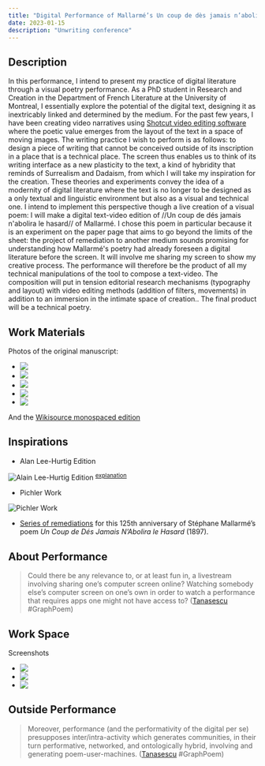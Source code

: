 ```yaml
---
title: "Digital Performance of Mallarmé’s Un coup de dès jamais n’abolira le hasard"
date: 2023-01-15
description: "Unwriting conference"
---
```


## Description

In this performance, I intend to present my practice of digital literature through a visual poetry performance. As a PhD student in Research and Creation in the Department of French Literature at the University of Montreal, I essentially explore the potential of the digital text, designing it as inextricably linked and determined by the medium. For the past few years, I have been creating video narratives using [Shotcut video editing software](https://shotcut.org/) where the poetic value emerges from the layout of the text in a space of moving images. The writing practice I wish to perform is as follows: to design a piece of writing that cannot be conceived outside of its inscription in a place that is a technical place. The screen thus enables us to think of its writing interface as a new plasticity to the text, a kind of hybridity that reminds of Surrealism and Dadaism, from which I will take my inspiration for the creation. These theories and experiments convey the idea of a modernity of digital literature where the text is no longer to be designed as a only textual and linguistic environment but also as a visual and technical one. I intend to implement this perspective though a live creation of a visual poem: I will make a digital text-video edition of //Un coup de dés jamais n'abolira le hasard// of Mallarmé. I chose this poem in particular because it is an experiment on the paper page that aims to go beyond the limits of the sheet: the project of remediation to another medium sounds promising for understanding how Mallarmé's poetry had already foreseen a digital literature before the screen. It will involve me sharing my screen to show my creative process. The performance will therefore be the product of all my technical manipulations of the tool to compose a text-video. The composition will put in tension editorial research mechanisms (typography and layout) with video editing methods (addition of filters, movements) in addition to an immersion in the intimate space of creation.. The final product will be a technical poetry.

## Work Materials

Photos of the original manuscript:

* ![ ](https://i.imgur.com/ryDLhFa.png)
* ![ ](https://i.imgur.com/cgSVFmi.png)
* ![ ](https://i.imgur.com/7HvWMrn.jpg)
* ![ ](https://i.imgur.com/SNXnTd2.jpg)
* ![ ](https://i.imgur.com/wJ4s9Ru.png)

And the [Wikisource monospaced edition](https://fr.wikisource.org/wiki/Un_coup_de_d%C3%A9s_jamais_n%E2%80%99abolira_le_hasard_(%C3%A9dition_monospaced))

## Inspirations

- Alan Lee-Hurtig Edition

![Alain Lee-Hurtig Edition](https://i.imgur.com/B6jdtA0.png) <sup>[explanation](http://www.alain.les-hurtig.org/coup_de_des/index.html)</sup>

- Pichler Work

![Pichler Work](https://i.imgur.com/Vd3Flb8.png)

- [Series of remediations](https://books-on-books.com/2022/05/01/bookmarking-book-art-un-coup-de-des-jamais-nabolira-lappropriation-an-online-exhibition/) for this 125th anniversary of Stéphane Mallarmé’s poem *Un Coup de Dés Jamais N’Abolira le Hasard* (1897). 

## About Performance 

> Could there be any relevance to, or at least fun in, a livestream involving sharing one’s computer screen online? Watching somebody else’s computer screen on one’s own in order to watch a performance that requires apps one might not have access to? ([Tanasescu](https://ideah.pubpub.org/pub/tgdpsell/release/4) #GraphPoem)

## Work Space

Screenshots 

* ![ ](https://i.imgur.com/bCbjtex.png)
* ![ ](https://i.imgur.com/PLRrw5w.png)
* ![ ](https://i.imgur.com/60HwAVa.png)

## Outside Performance

>Moreover, performance (and the performativity of the digital per se) presupposes inter/intra-activity which generates communities, in their turn performative, networked, and ontologically hybrid, involving and generating poem-user-machines. ([Tanasescu](https://ideah.pubpub.org/pub/tgdpsell/release/4) #GraphPoem)
